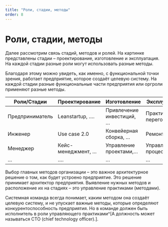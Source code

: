 ```yaml
---
title: "Роли, стадии, методы"
order: 8
---
```


# Роли, стадии, методы

Далее рассмотрим связь стадий, методов и ролей. На картинке представлены стадии – проектирование, изготовление и эксплуатация. На каждой стадии разные роли могут использовать разные методы.

Благодаря этому можно увидеть, как именно, с функциональной точки зрения, работает предприятие, которое создаёт целевую систему. На каждой стадии разные функциональные части предприятия или оргроли применяют разные методы.

| Роли/Стадии | Проектирование | Изготовление | Эксплуатация |
| --- | --- | --- | --- |
| Предприниматель | Leanstartup, …. | Привлечение инвестиций, … | Практик переговоров,… |
| Инженер | Use case 2.0 | Конвейерная сборка, … | Ремонт, … |
| Менеджер | Кейс-менеджмент, … | Управление проектами,… | Управление процессами,… |
| … | …. | … | … |

Выбор главных методов организации – это важное архитектурное решение о том, как будет устроено предприятие. Это решение принимает архитектор предприятия. Выявление нужных методов и расположение их на стадиях – это управление практиками (методами).

Системная команда всегда понимает, каким методом она создаёт целевую систему, и не упускает важные методы, которые определяют конкурентоспособность предприятия. Но в команде должен быть исполнитель в роли управляющего практиками^[А должность может называться CTO (chief technology officer).].


